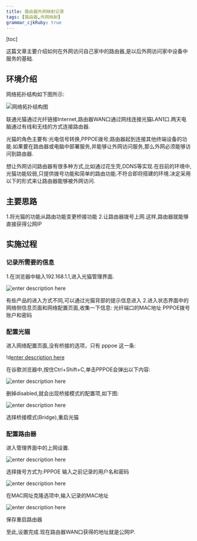 ```yaml
---
title: 路由器外网映射记录
tags: [路由器,外网映射]
grammar_cjkRuby: true
---
```


[toc]

这篇文章主要介绍如何在外网访问自己家中的路由器,是以后外网访问家中设备中服务的基础.

## 环境介绍

网络拓扑结构如下图所示:

![网络拓扑结构图][1]

联通光猫通过光纤链接Internet,路由器WAN口通过网线连接光猫LAN1口.两天电脑通过有线和无线的方式连接路由器.

光猫的角色主要有:光电信号转换,PPPOE拨号;路由器起到连接其他终端设备的功能.如果要在路由器或电脑中部署服务,并能够让外网访问服务,那么外网必须能够访问到路由器.

想让外网访问路由器有很多种方式,比如通过花生壳,DDNS等实现.在目前的环境中,光猫功能较弱,只提供拨号功能和简单的路由功能.不符合即将搭建的环境.决定采用以下的形式来让路由器能够被外网访问.

## 主要思路

1.将光猫的功能从路由功能变更桥接功能
2.让路由器拨号上网.这样,路由器就能够直接获得公网IP

## 实施过程

### 记录所需要的信息

1.在浏览器中输入192.168.1.1,进入光猫管理界面.

![enter description here][2]

有些产品的进入方式不同,可以通过光猫背部的提示信息进入
2.进入状态界面中的网络侧信息页面和网络配置页面,收集一下信息:
光纤端口的MAC地址
PPPOE拨号账户和密码

### 配置光猫

进入网络配置页面,没有桥接的选项，只有 pppoe 这一条:

!d[enter description here][3]

在谷歌浏览器中,按住Ctrl+Shift+C,单击PPPOE会弹出以下内容:

![enter description here][4]

删掉disabled,就会出现桥接模式的配置项,如下图:

![enter description here][5]

选择桥接模式(Bridge),重启光猫

### 配置路由器

进入管理界面中的上网设置.

![enter description here][6]

选择拨号方式为:PPPOE
输入之前记录的用户名和密码

![enter description here][7]

在MAC网址克隆选项中,输入记录的MAC地址

![enter description here][8]

保存重启路由器

至此,设置完成.现在路由器WAN口获得的地址就是公网IP.


  [1]: https://www.github.com/niuyongjie/imageBed/raw/master/1500527318334.jpg
  [2]: https://www.github.com/niuyongjie/imageBed/raw/master/1500531415399.jpg
  [3]: https://www.github.com/niuyongjie/imageBed/raw/master/1500532308332.jpg
  [4]: https://www.github.com/niuyongjie/imageBed/raw/master/1500532152784.jpg
  [5]: https://www.github.com/niuyongjie/imageBed/raw/master/1500532637035.jpg
  [6]: https://www.github.com/niuyongjie/imageBed/raw/master/1500587667050.jpg
  [7]: https://www.github.com/niuyongjie/imageBed/raw/master/1500587736270.jpg
  [8]: https://www.github.com/niuyongjie/imageBed/raw/master/1500587810416.jpg